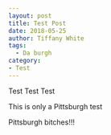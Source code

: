 ```yaml
---
layout: post
title: Test Post
date: 2018-05-25
author: Tiffany White
tags:
  - Da burgh
category:
- Test
---
```


Test
Test
Test

This is only a Pittsburgh test

Pittsburgh bitches!!!